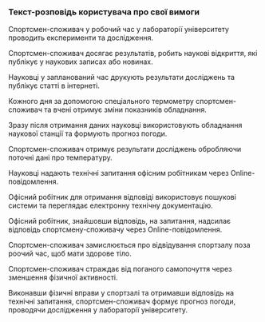 ### Текст-розповідь користувача про свої вимоги
Спортсмен-споживач у робочий час у лабораторії університету проводить експерименти та дослідження.

Спортсмен-споживач досягає результатів, робить наукові відкриття, які публікує у наукових записах або новинах.

Науковці у запланований час друкують результати досліджень та публікує статті в інтернеті.

Кожного дня за допомогою спеціального термометру спортсмен-споживач та вчені отримує зміни показників обладнання.

Зразу після отримання даних науковці використовують обладнання наукової станції та формують прогноз погоди.

Спортсмен-споживач отримує результати досліджень обробляючи поточні дані про температуру.

Науковці надають технічні запитання офісним робітникам через Online-повідомлення.

Офісний робітник для отримання відповіді використовує пошукові системи та переглядає електронну технічну документацію.

Офісний робітник, знайшовши відповідь, на запитання, надсилає відповідь спортсмену-споживачу через Online-повідомлення.

Спортсмен-споживач замислюється про відвідування спортзалу поза роочий час, щоб мати здорове тіло.

Спортсмен-споживач страждає від поганого самопочуття через зменшення фізичної активності.

Виконавши фізичні вправи у спортзалі та отримавши відповідь на технічні запитання, спортсмен-споживач формує прогноз погоди, проводячи дослідження у лабораторії університету.
